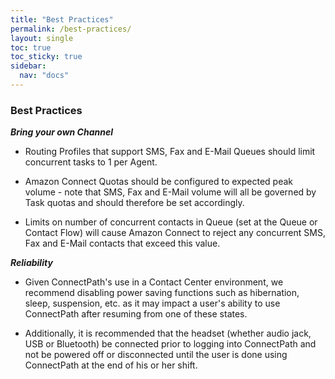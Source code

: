 ```yaml
---
title: "Best Practices"
permalink: /best-practices/
layout: single
toc: true
toc_sticky: true
sidebar:
  nav: "docs"
---
```


### Best Practices

***Bring your own Channel***

- Routing Profiles that support SMS, Fax and E-Mail Queues should limit concurrent tasks to 1 per Agent.

- Amazon Connect Quotas should be configured to expected peak volume - note that SMS, Fax and E-Mail volume will all be governed by Task quotas and should therefore be set accordingly.

- Limits on number of concurrent contacts in Queue (set at the Queue or Contact Flow) will cause Amazon Connect to reject any concurrent SMS, Fax and E-Mail contacts that exceed this value.

***Reliability***

- Given ConnectPath's use in a Contact Center environment, we recommend disabling power saving functions such as hibernation, sleep, suspension, etc. as it may impact a user's ability to use ConnectPath after resuming from one of these states.

- Additionally, it is recommended that the headset (whether audio jack, USB or Bluetooth) be connected prior to logging into ConnectPath and not be powered off or disconnected until the user is done using ConnectPath at the end of his or her shift.